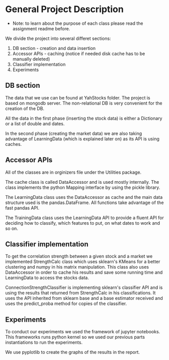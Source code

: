 # General Project Description

* Note: to learn about the purpose of each class please read the assignment readme before.

We divide the project into several differet sections:

 1. DB section - creation and data insertion
 2. Accessor APIs - caching (notice if needed disk cache has to be manually deleted)
 3. Classifier implementation 
 4. Experiments 
 
## DB section
The data that we use can be found at YahStocks folder.
The project is based on mongodb server. 
The non-relational DB is very convenient for the 
creation of the DB.

All the data in the first phase (inserting the stock data) is either a 
Dictionary or a list of double and dates. 

In the second phase (creating the market data) we are also taking advantage of LearningData 
(which is explained later on)
as its API is using caches.

## Accessor APIs
All of the classes are in orginizers file under the Utilities package.

The cache class is called DataAccessor and is used mostly internally.
The class implements the python Mapping interface by using the pickle
library. 

The LearningData class uses the DataAccessor as cache and the main
data structure used is the pandas.DataFrame. All functions take
advantage of the fast pandas API.

The TrainingData class uses the LearningData API to provide a fluent
API for deciding how to classify, which features to put, on what
dates to work and so on.

## Classifier implementation 
To get the correlation strength between a given stock and a market we implemented 
StrengthCalc class which uses sklearn's KMeans for a better clustering and numpy in his matrix manipulation. This class also uses DataAccessor in order to cache his results and save some running time and LearningData to access the stocks data.

ConnectionStrengthClassifier is implementing sklearn's classifier API and is using the 
results that returned from StrengthCalc in his classifications.
It uses the API inherited from sklearn base and a base estimator received
and uses the predict_proba method for copies of the classifier.

## Experiments
To conduct our experiments we used the framework of jupyter notebooks.
This frameworks runs python kernel so we used our previous parts instantiations to run the experiments.

We use pyplotlib to create the graphs of the results in the report.
    



 